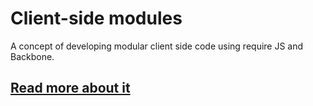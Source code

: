 Client-side modules
===================

A concept of developing modular client side code using require JS and Backbone.

## [Read more about it](http://phawk.co.uk/journal/modular-client-side-development)
